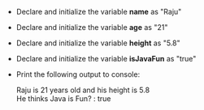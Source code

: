 - Declare and initialize the variable **name** as "Raju"
- Declare and initialize the variable **age** as "21"
- Declare and initialize the variable **height** as "5.8"
- Declare and initialize the variable **isJavaFun** as "true"  


- Print the following output to console:  

  Raju is 21 years old and his height is 5.8  
  He thinks Java is Fun? : true